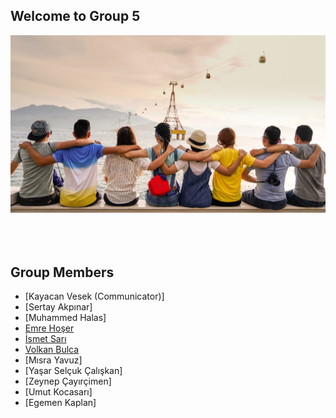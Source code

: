 ## Welcome to Group 5
![](https://github.com/sarismet/personal-html-website/blob/master/project-ibabe/personal/group5.jpg)
<br></br>
<br></br>
## Group Members
* [Kayacan Vesek (Communicator)]
* [Sertay Akpınar]
* [Muhammed Halas]
* [Emre Hoşer](https://github.com/bounswe/bounswe2020group5/wiki/Emre-Hoser)
* [İsmet Sarı](https://github.com/bounswe/bounswe2020group5/wiki/sarismet)
* [Volkan Bulca](https://github.com/bounswe/bounswe2020group5/wiki/Volkan-Bulca)
* [Mısra Yavuz]
* [Yaşar Selçuk Çalışkan]
* [Zeynep Çayırçimen]
* [Umut Kocasarı]
* [Egemen Kaplan]
